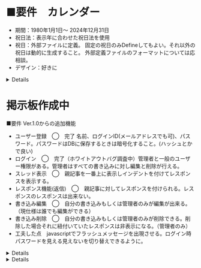 # ■要件　カレンダー

- 期間：1980年1月1日～ 2024年12月31日
- 祝日法：表示年に合わせた祝日法を使用
- 祝日：外部ファイルに定義。
固定の祝日のみDefineしてもよい。それ以外の祝日は動的に生成すること。
外部定義ファイルのフォーマットについては応相談。
- デザイン：好きに
<details>

# ■祝日には幾つかのパターンがある
- 固定の日付(元旦、憲法記念日など)
- 移動祝日(「成人の日」(1月の第2月曜)、「体育の日」(10月の第2月曜)など)
- 計算式で決まるもの(春分の日、秋分の日)<-略式でいいので計算で算出すること。
これらをどのように定義ファイルに書くか。

# ■祝日に関して注意点
- 名前が変わった祝日(「天皇誕生日」->「みどりの日」など)
- 日付が変わった祝日(天皇誕生日12月23日から2月23日に変更)
- 振替休日のルールも2007年に変更になっている


![image](https://github.com/user-attachments/assets/6a88d153-6319-4bfe-ad19-b9a3401a038b)
![image](https://github.com/user-attachments/assets/9536ffad-e8ed-4d67-a334-402042091279)

	テスト項目	対象		

![image](https://github.com/user-attachments/assets/db4809f3-f91d-43ae-9b02-4b71de3f9dc5)


完成形
![image](https://github.com/user-attachments/assets/27193f63-f1bb-4969-9cc7-f3fb34c69bb6)
</details>


# 掲示板作成中
■要件
Ver.1.0からの追加機能
- ユーザー登録　◯　完了 名前、ログインID(メールアドレスでも可)、パスワード。パスワードはDBに保存するときは暗号化すること。(ハッシュとかで良い)
- ログイン　◯　完了（ホワイトアウトバグ調査中）管理者と一般のユーザー権限がある。管理者はすべての書き込みに対し編集と削除が行える。
- スレッド表示　◯　親記事を一番上に表示しインデントを付けてレスポンスを表示する。
- レスポンス機能(返信)　◯　親記事に対してレスポンスを付けられる。レスポンスのレスポンスは出来ない。
- 書き込み編集　◯　自分の書き込みもしくは管理者のみが編集が出来る。　（現仕様は誰でも編集ができる）
- 書き込み削除　◯　自分の書き込みもしくは管理者のみが削除できる。削除した場合それに紐付いていたレスポンスは非表示になる。（管理者のみ）
- 工夫した点　javascriptでフラッシュメッセージを出現させる。ログイン時パスワードを見える見えないを切り替えできるように。
<details>
![image](https://github.com/user-attachments/assets/1922196d-2627-426b-96fe-716c1a1f8cf9)
![image](https://github.com/user-attachments/assets/a35309f0-fdff-4a34-bfd9-053af54857e9)
![image](https://github.com/user-attachments/assets/843fe5f3-8707-47bb-aaad-f7db940ad6f4)
![image](https://github.com/user-attachments/assets/7e28f040-d2a3-44e4-8204-598c9a1992bd)


</details>

<details>
	![掲示板ver1 0スクリーンショット](https://github.com/user-attachments/assets/c357b8e9-a77b-4915-a38d-6aa8d72e084c)
	![image](https://github.com/user-attachments/assets/069f8789-29fd-40a4-a3e3-66165505607a)
	![圧縮アルゴリズム](https://github.com/user-attachments/assets/d13f4f05-e664-402e-a749-5580ae0e410c)

</details>
